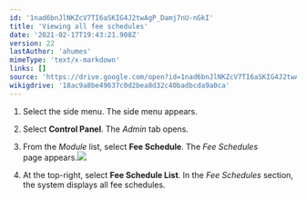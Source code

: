 ```yaml
---
id: '1nad6bnJlNKZcV7TI6aSKIG4J2twAgP_Damj7nU-nGkI'
title: 'Viewing all fee schedules'
date: '2021-02-17T19:43:21.908Z'
version: 22
lastAuthor: 'ahumes'
mimeType: 'text/x-markdown'
links: []
source: 'https://drive.google.com/open?id=1nad6bnJlNKZcV7TI6aSKIG4J2twAgP_Damj7nU-nGkI'
wikigdrive: '18ac9a8be49637c0d2bea8d32c40badbcda9a0ca'
---
```

1. Select the side menu. The side menu appears.
2. Select <strong>Control Panel</strong>. The <em>Admin</em> tab opens. 
3. From the <em>Module</em> list, select <strong>Fee Schedule</strong>. The <em>Fee Schedules</em>  
    page appears.<img src="../viewing-all-fee-schedules.assets/36b38315b0c61269cee9bc07376ad7d7.png" />

4. At the top-right, select <strong>Fee Schedule List</strong>. In the <em>Fee Schedules</em> section, the system displays all fee schedules.
